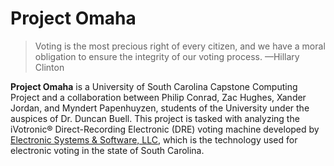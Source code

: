# Project Omaha #

> Voting is the most precious right of every citizen, and we have a moral obligation to ensure the integrity of our voting process. &mdash;Hillary Clinton

**Project Omaha** is a University of South Carolina Capstone Computing Project and a collaboration between Philip Conrad, Zac Hughes, Xander Jordan, and Myndert Papenhuyzen, students of the University under the auspices of Dr. Duncan Buell. This project is tasked with analyzing the iVotronic&reg; Direct-Recording Electronic (DRE) voting machine developed by [Electronic Systems & Software, LLC](http://essvote.com), which is the technology used for electronic voting in the state of South Carolina.